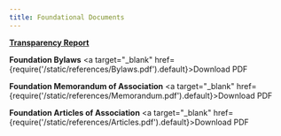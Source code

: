 ```yaml
---
title: Foundational Documents
---
```




[**Transparency Report**](/transparency)

**Foundation Bylaws**   <a target="\_blank" href={require('/static/references/Bylaws.pdf').default}>Download PDF</a>

**Foundation Memorandum of Association**   <a target="\_blank" href={require('/static/references/Memorandum.pdf').default}>Download PDF</a>

**Foundation Articles of Association** <a target="\_blank" href={require('/static/references/Articles.pdf').default}>Download PDF</a>

